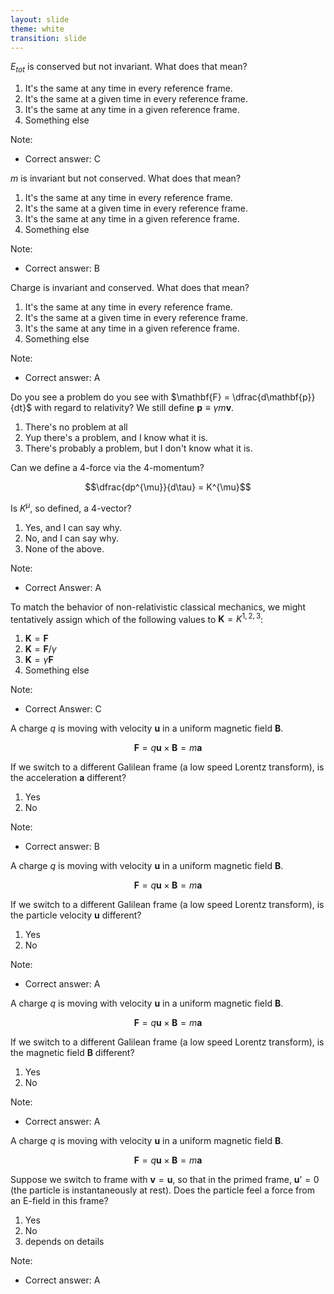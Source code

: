 ```yaml
---
layout: slide
theme: white
transition: slide
---
```


<section data-markdown>

$E_{tot}$ is conserved but not invariant. What does that mean?

1. It's the same at any time in every reference frame.
2. It's the same at a given time in every reference frame.
3. It's the same at any time in a given reference frame.
4. Something else

Note:
* Correct answer: C

</section>

<section data-markdown>

$m$ is invariant but not conserved. What does that mean?

1. It's the same at any time in every reference frame.
2. It's the same at a given time in every reference frame.
3. It's the same at any time in a given reference frame.
4. Something else

Note:
* Correct answer: B

</section>

<section data-markdown>

Charge is invariant and conserved. What does that mean?

1. It's the same at any time in every reference frame.
2. It's the same at a given time in every reference frame.
3. It's the same at any time in a given reference frame.
4. Something else

Note:
* Correct answer: A

</section>


<section data-markdown>

Do you see a problem do you see with $\mathbf{F} = \dfrac{d\mathbf{p}}{dt}$ with regard to relativity? We still define $\mathbf{p} \equiv \gamma m\mathbf{v}$.

1. There's no problem at all
2. Yup there's a problem, and I know what it is.
3. There's probably a problem, but I don't know what it is.

</section>

<section data-markdown>

Can we define a 4-force via the 4-momentum?

$$\dfrac{dp^{\mu}}{d\tau} = K^{\mu}$$

Is $K^{\mu}$, so defined, a 4-vector?

1. Yes, and I can say why.
2. No, and I can say why.
3. None of the above.

Note:
* Correct Answer: A

</section>

<section data-markdown>

To match the behavior of non-relativistic classical mechanics, we might tentatively assign which of the following values to $\mathbf{K} = K^{1,2,3}$:

1. $\mathbf{K} = \mathbf{F}$
2. $\mathbf{K} = \mathbf{F}/\gamma$
3. $\mathbf{K} = \gamma\mathbf{F}$
4. Something else

Note:
* Correct Answer: C

</section>

<section data-markdown>

A charge $q$ is moving with velocity $\mathbf{u}$ in a uniform magnetic field $\mathbf{B}$.

$$\mathbf{F} = q\mathbf{u}\times\mathbf{B} = m\mathbf{a}$$

If we switch to a different Galilean frame (a low speed Lorentz transform), is the acceleration $\mathbf{a}$ different?

1. Yes
2. No

Note:
* Correct answer: B

</section>

<section data-markdown>

A charge $q$ is moving with velocity $\mathbf{u}$ in a uniform magnetic field $\mathbf{B}$.

$$\mathbf{F} = q\mathbf{u}\times\mathbf{B} = m\mathbf{a}$$

If we switch to a different Galilean frame (a low speed Lorentz transform), is the particle velocity $\mathbf{u}$ different?

1. Yes
2. No

Note:
* Correct answer: A

</section>

<section data-markdown>

A charge $q$ is moving with velocity $\mathbf{u}$ in a uniform magnetic field $\mathbf{B}$.

$$\mathbf{F} = q\mathbf{u}\times\mathbf{B} = m\mathbf{a}$$

If we switch to a different Galilean frame (a low speed Lorentz transform), is the magnetic field $\mathbf{B}$ different?

1. Yes
2. No

Note:
* Correct answer: A

</section>

<section data-markdown>

A charge $q$ is moving with velocity $\mathbf{u}$ in a uniform magnetic field $\mathbf{B}$.

$$\mathbf{F} = q\mathbf{u}\times\mathbf{B} = m\mathbf{a}$$

Suppose we switch to frame with $\mathbf{v} = \mathbf{u}$, so that in the primed frame, $\mathbf{u}’ = 0$ (the particle is instantaneously at rest). Does the particle feel a force from an E-field in this frame?

1. Yes
2. No
3. depends on details

Note:
* Correct answer: A
</section>
